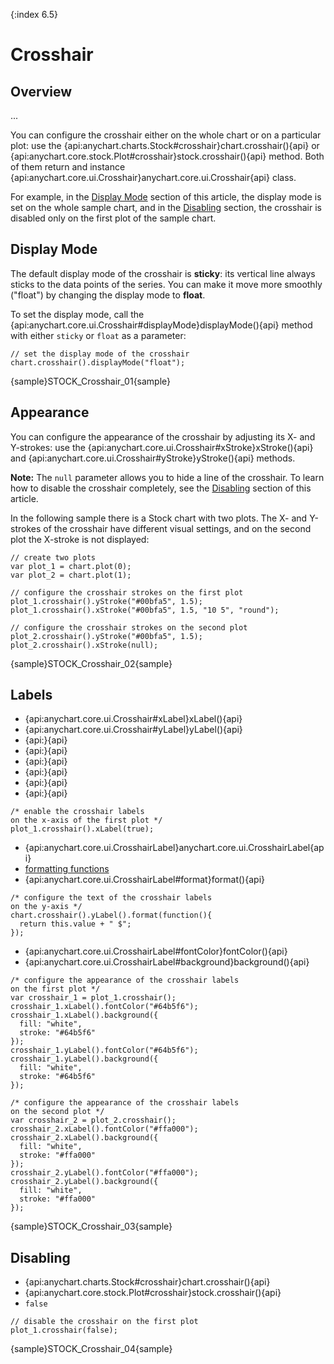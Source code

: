 {:index 6.5}

# Crosshair

## Overview

...

You can configure the crosshair either on the whole chart or on a particular plot: use the {api:anychart.charts.Stock#crosshair}chart.crosshair(){api} or {api:anychart.core.stock.Plot#crosshair}stock.crosshair(){api} method. Both of them return and instance {api:anychart.core.ui.Crosshair}anychart.core.ui.Crosshair{api} class.

For example, in the [Display Mode](display_mode) section of this article, the display mode is set on the whole sample chart, and in the [Disabling](disabling) section, the crosshair is disabled only on the first plot of the sample chart.

## Display Mode

The default display mode of the crosshair is **sticky**: its vertical line always sticks to the data points of the series. You can make it move more smoothly ("float") by changing the display mode to **float**.

To set the display mode, call the {api:anychart.core.ui.Crosshair#displayMode}displayMode(){api} method with either `sticky` or `float` as a parameter:

```
// set the display mode of the crosshair
chart.crosshair().displayMode("float");
```

{sample}STOCK\_Crosshair\_01{sample}

## Appearance

You can configure the appearance of the crosshair by adjusting its X- and Y-strokes: use the {api:anychart.core.ui.Crosshair#xStroke}xStroke(){api} and {api:anychart.core.ui.Crosshair#yStroke}yStroke(){api} methods.

**Note:** The `null` parameter allows you to hide a line of the crosshair. To learn how to disable the crosshair completely, see the [Disabling](disabling) section of this article.

In the following sample there is a Stock chart with two plots. The X- and Y-strokes of the crosshair have different visual settings, and on the second plot the X-stroke is not displayed:

```
// create two plots
var plot_1 = chart.plot(0);
var plot_2 = chart.plot(1);

// configure the crosshair strokes on the first plot
plot_1.crosshair().yStroke("#00bfa5", 1.5);
plot_1.crosshair().xStroke("#00bfa5", 1.5, "10 5", "round");

// configure the crosshair strokes on the second plot
plot_2.crosshair().yStroke("#00bfa5", 1.5);
plot_2.crosshair().xStroke(null);
```

{sample}STOCK\_Crosshair\_02{sample}

## Labels

* {api:anychart.core.ui.Crosshair#xLabel}xLabel(){api}
* {api:anychart.core.ui.Crosshair#yLabel}yLabel(){api}
* {api:}{api}
* {api:}{api}
* {api:}{api}
* {api:}{api}
* {api:}{api}
* {api:}{api}

```
/* enable the crosshair labels
on the x-axis of the first plot */
plot_1.crosshair().xLabel(true);
```

* {api:anychart.core.ui.CrosshairLabel}anychart.core.ui.CrosshairLabel{api}
* [formatting functions](../Common_Settings/Text_Formatters#formatting_functions)
* {api:anychart.core.ui.CrosshairLabel#format}format(){api}

```
/* configure the text of the crosshair labels
on the y-axis */
chart.crosshair().yLabel().format(function(){
  return this.value + " $";
});
```

* {api:anychart.core.ui.CrosshairLabel#fontColor}fontColor(){api}
* {api:anychart.core.ui.CrosshairLabel#background}background(){api}

```
/* configure the appearance of the crosshair labels
on the first plot */
var crosshair_1 = plot_1.crosshair();
crosshair_1.xLabel().fontColor("#64b5f6");
crosshair_1.xLabel().background({
  fill: "white",
  stroke: "#64b5f6"
});
crosshair_1.yLabel().fontColor("#64b5f6");
crosshair_1.yLabel().background({
  fill: "white",
  stroke: "#64b5f6"
});

/* configure the appearance of the crosshair labels
on the second plot */
var crosshair_2 = plot_2.crosshair();
crosshair_2.xLabel().fontColor("#ffa000");
crosshair_2.xLabel().background({
  fill: "white",
  stroke: "#ffa000"
});
crosshair_2.yLabel().fontColor("#ffa000");
crosshair_2.yLabel().background({
  fill: "white",
  stroke: "#ffa000"
});
```

{sample}STOCK\_Crosshair\_03{sample}

## Disabling

* {api:anychart.charts.Stock#crosshair}chart.crosshair(){api}
* {api:anychart.core.stock.Plot#crosshair}stock.crosshair(){api}
* `false`

```
// disable the crosshair on the first plot
plot_1.crosshair(false);
```

{sample}STOCK\_Crosshair\_04{sample}